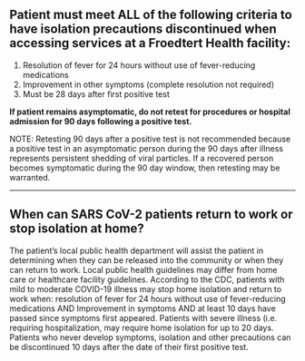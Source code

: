 ## Patient must meet **ALL** of the following criteria to have isolation precautions discontinued when accessing services at a Froedtert Health facility:

1. Resolution of fever for 24 hours without use of fever-reducing medications
2. Improvement in other symptoms (complete resolution not required)
3. Must be 28 days after first positive test

**If patient remains asymptomatic, do not retest for procedures or hospital admission for 90 days following a positive test.**

NOTE: Retesting 90 days after a positive test is not recommended because a positive test in an asymptomatic person during the 90 days after illness represents persistent shedding of viral particles.
If a recovered person becomes symptomatic during the 90 day window, then retesting may be warranted.

---

## When can SARS CoV-2 patients return to work or stop isolation at home?

The patient’s local public health department will assist the patient in determining when they can be released into the community or when they can return to work. Local public health guidelines may differ from home care or healthcare facility guidelines. According to the CDC, patients with mild to moderate COVID-19 illness may stop home isolation and return to work when: resolution of fever for 24 hours without use of fever-reducing medications AND Improvement in symptoms AND at least 10 days have passed since symptoms first appeared. Patients with severe illness (i.e. requiring hospitalization, may require home isolation for up to 20 days. Patients who never develop symptoms, isolation and other precautions can be discontinued 10 days after the date of their first positive test.
